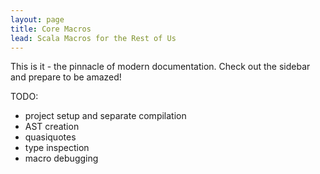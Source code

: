 ```yaml
---
layout: page
title: Core Macros
lead: Scala Macros for the Rest of Us
---
```


This is it - the pinnacle of modern documentation. Check out the sidebar and prepare to be amazed!

TODO:

 - project setup and separate compilation
 - AST creation
 - quasiquotes
 - type inspection
 - macro debugging
